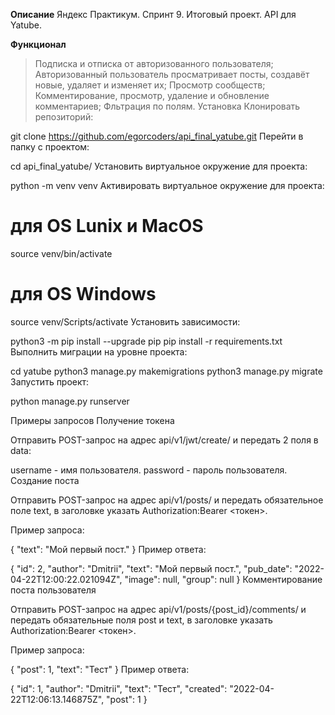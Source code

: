 **Описание**
Яндекс Практикум. Спринт 9. Итоговый проект. API для Yatube.

**Функционал**
>Подписка и отписка от авторизованного пользователя;
>Авторизованный пользователь просматривает посты, создавёт новые, удаляет и изменяет их;
>Просмотр сообществ;
>Комментирование, просмотр, удаление и обновление комментариев;
>Фльтрация по полям.
>Установка
>Клонировать репозиторий:

git clone https://github.com/egorcoders/api_final_yatube.git
Перейти в папку с проектом:

cd api_final_yatube/
Установить виртуальное окружение для проекта:

python -m venv venv
Активировать виртуальное окружение для проекта:

# для OS Lunix и MacOS
source venv/bin/activate

# для OS Windows
source venv/Scripts/activate
Установить зависимости:

python3 -m pip install --upgrade pip
pip install -r requirements.txt
Выполнить миграции на уровне проекта:

cd yatube
python3 manage.py makemigrations
python3 manage.py migrate
Запустить проект:

python manage.py runserver

Примеры запросов
Получение токена

Отправить POST-запрос на адрес api/v1/jwt/create/ и передать 2 поля в data:

username - имя пользователя.
password - пароль пользователя.
Создание поста

Отправить POST-запрос на адрес api/v1/posts/ и передать обязательное поле text, в заголовке указать Authorization:Bearer <токен>.

Пример запроса:

{
  "text": "Мой первый пост."
}
Пример ответа:

{
  "id": 2,
  "author": "Dmitrii",
  "text": "Мой первый пост.",
  "pub_date": "2022-04-22T12:00:22.021094Z",
  "image": null,
  "group": null
}
Комментирование поста пользователя

Отправить POST-запрос на адрес api/v1/posts/{post_id}/comments/ и передать обязательные поля post и text, в заголовке указать Authorization:Bearer <токен>.

Пример запроса:

{
  "post": 1,
  "text": "Тест"
}
Пример ответа:

{
  "id": 1,
  "author": "Dmitrii",
  "text": "Тест",
  "created": "2022-04-22T12:06:13.146875Z",
  "post": 1
}
